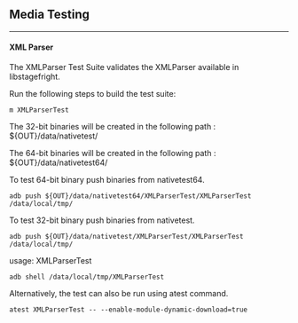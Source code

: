 ## Media Testing ##
---
#### XML Parser
The XMLParser Test Suite validates the XMLParser available in libstagefright.

Run the following steps to build the test suite:
```
m XMLParserTest
```

The 32-bit binaries will be created in the following path : ${OUT}/data/nativetest/

The 64-bit binaries will be created in the following path : ${OUT}/data/nativetest64/

To test 64-bit binary push binaries from nativetest64.
```
adb push ${OUT}/data/nativetest64/XMLParserTest/XMLParserTest /data/local/tmp/
```

To test 32-bit binary push binaries from nativetest.
```
adb push ${OUT}/data/nativetest/XMLParserTest/XMLParserTest /data/local/tmp/
```

usage: XMLParserTest
```
adb shell /data/local/tmp/XMLParserTest
```
Alternatively, the test can also be run using atest command.

```
atest XMLParserTest -- --enable-module-dynamic-download=true
```
